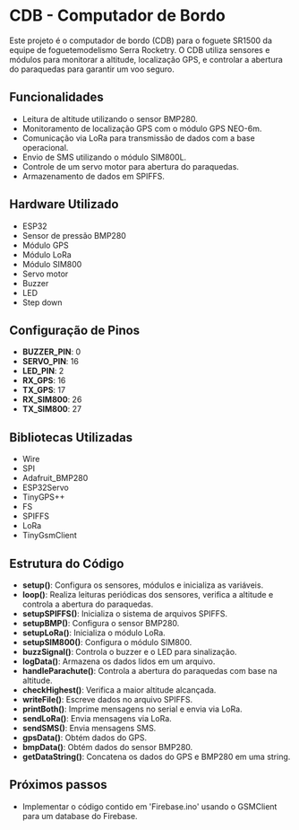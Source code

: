 # CDB - Computador de Bordo

Este projeto é o computador de bordo (CDB) para o foguete SR1500 da equipe de foguetemodelismo Serra Rocketry. O CDB utiliza sensores e módulos para monitorar a altitude, localização GPS, e controlar a abertura do paraquedas para garantir um voo seguro.

## Funcionalidades

- Leitura de altitude utilizando o sensor BMP280.
- Monitoramento de localização GPS com o módulo GPS NEO-6m.
- Comunicação via LoRa para transmissão de dados com a base operacional.
- Envio de SMS utilizando o módulo SIM800L.
- Controle de um servo motor para abertura do paraquedas.
- Armazenamento de dados em SPIFFS.

## Hardware Utilizado

- ESP32
- Sensor de pressão BMP280
- Módulo GPS
- Módulo LoRa
- Módulo SIM800
- Servo motor
- Buzzer
- LED
- Step down

## Configuração de Pinos

- **BUZZER_PIN**: 0
- **SERVO_PIN**: 16
- **LED_PIN**: 2
- **RX_GPS**: 16
- **TX_GPS**: 17
- **RX_SIM800**: 26
- **TX_SIM800**: 27

## Bibliotecas Utilizadas

- Wire
- SPI
- Adafruit_BMP280
- ESP32Servo
- TinyGPS++
- FS
- SPIFFS
- LoRa
- TinyGsmClient

## Estrutura do Código

- **setup()**: Configura os sensores, módulos e inicializa as variáveis.
- **loop()**: Realiza leituras periódicas dos sensores, verifica a altitude e controla a abertura do paraquedas.
- **setupSPIFFS()**: Inicializa o sistema de arquivos SPIFFS.
- **setupBMP()**: Configura o sensor BMP280.
- **setupLoRa()**: Inicializa o módulo LoRa.
- **setupSIM800()**: Configura o módulo SIM800.
- **buzzSignal()**: Controla o buzzer e o LED para sinalização.
- **logData()**: Armazena os dados lidos em um arquivo.
- **handleParachute()**: Controla a abertura do paraquedas com base na altitude.
- **checkHighest()**: Verifica a maior altitude alcançada.
- **writeFile()**: Escreve dados no arquivo SPIFFS.
- **printBoth()**: Imprime mensagens no serial e envia via LoRa.
- **sendLoRa()**: Envia mensagens via LoRa.
- **sendSMS()**: Envia mensagens SMS.
- **gpsData()**: Obtém dados do GPS.
- **bmpData()**: Obtém dados do sensor BMP280.
- **getDataString()**: Concatena os dados do GPS e BMP280 em uma string.

## Próximos passos

- Implementar o código contido em 'Firebase.ino' usando o GSMClient para um database do Firebase.